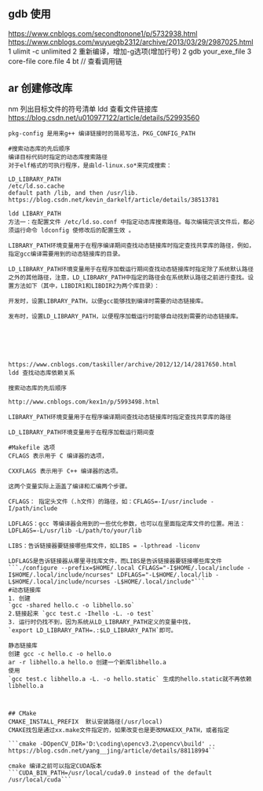 ## gdb 使用
https://www.cnblogs.com/secondtonone1/p/5732938.html
https://www.cnblogs.com/wuyuegb2312/archive/2013/03/29/2987025.html
1 ulimit -c unlimited
2 重新编译，增加-g选项(增加行号)
2 gdb your_exe_file
3 core-file core.file
4 bt // 查看调用链


## ar 创建修改库
nm 列出目标文件的符号清单
ldd 查看文件链接库
https://blog.csdn.net/u010977122/article/details/52993560 
```
pkg-config 是用来g++ 编译链接时的简易写法，PKG_CONFIG_PATH

#搜索动态库的先后顺序
编译目标代码时指定的动态库搜索路径
对于elf格式的可执行程序，是由ld-linux.so*来完成搜索：

LD_LIBRARY_PATH
/etc/ld.so.cache
default path /lib, and then /usr/lib.
https://blog.csdn.net/kevin_darkelf/article/details/38513781 

ldd LIBARY_PATH
方法一：在配置文件 /etc/ld.so.conf 中指定动态库搜索路径。每次编辑完该文件后，都必须运行命令 ldconfig 使修改后的配置生效 。

LIBRARY_PATH环境变量用于在程序编译期间查找动态链接库时指定查找共享库的路径，例如，指定gcc编译需要用到的动态链接库的目录。

LD_LIBRARY_PATH环境变量用于在程序加载运行期间查找动态链接库时指定除了系统默认路径之外的其他路径，注意，LD_LIBRARY_PATH中指定的路径会在系统默认路径之前进行查找。设置方法如下（其中，LIBDIR1和LIBDIR2为两个库目录）：

开发时，设置LIBRARY_PATH，以便gcc能够找到编译时需要的动态链接库。

发布时，设置LD_LIBRARY_PATH，以便程序加载运行时能够自动找到需要的动态链接库。






https://www.cnblogs.com/taskiller/archive/2012/12/14/2817650.html
ldd 查找动态库依赖关系

搜索动态库的先后顺序

http://www.cnblogs.com/kex1n/p/5993498.html 

LIBRARY_PATH环境变量用于在程序编译期间查找动态链接库时指定查找共享库的路径

LD_LIBRARY_PATH环境变量用于在程序加载运行期间查

#Makefile 选项
CFLAGS 表示用于 C 编译器的选项，

CXXFLAGS 表示用于 C++ 编译器的选项。

这两个变量实际上涵盖了编译和汇编两个步骤。

CFLAGS： 指定头文件（.h文件）的路径，如：CFLAGS=-I/usr/include -I/path/include

LDFLAGS：gcc 等编译器会用到的一些优化参数，也可以在里面指定库文件的位置。用法：LDFLAGS=-L/usr/lib -L/path/to/your/lib

LIBS：告诉链接器要链接哪些库文件，如LIBS = -lpthread -liconv

LDFLAGS是告诉链接器从哪里寻找库文件，而LIBS是告诉链接器要链接哪些库文件
```./configure --prefix=$HOME/.local CFLAGS="-I$HOME/.local/include -I$HOME/.local/include/ncurses" LDFLAGS="-L$HOME/.local/lib -L$HOME/.local/include/ncurses -L$HOME/.local/include"```
#动态链接库
1. 创建
`gcc -shared hello.c -o libhello.so`
2.链接起来 `gcc test.c -Ihello -L. -o test`
3. 运行时仍找不到，因为系统从LD_LIBRARY_PATH定义的变量中找，
`export LD_LIBRARY_PATH=.:$LD_LIBRARY_PATH`即可。

静态链接库
创建 gcc -c hello.c -o hello.o
ar -r libhello.a hello.o 创建一个新库libhello.a
使用 
`gcc test.c libhello.a -L. -o hello.static` 生成的hello.static就不再依赖libhello.a



## CMake
CMAKE_INSTALL_PREFIX  默认安装路径(/usr/local)
CMAKE找包是通过xx.make文件指定的，如果改变也是更改MAKEXX_PATH，或者指定

```cmake -DOpenCV_DIR='D:\coding\opencv3.2\opencv\build' .. 
https://blog.csdn.net/yang__jing/article/details/88118994``

cmake 编译之前可以指定CUDA版本
```CUDA_BIN_PATH=/usr/local/cuda9.0 instead of the default /usr/local/cuda```